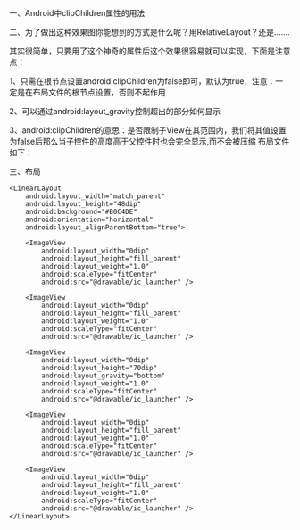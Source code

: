 一、Android中clipChildren属性的用法


二、为了做出这种效果图你能想到的方式是什么呢？用RelativeLayout？还是.......

其实很简单，只要用了这个神奇的属性后这个效果很容易就可以实现，下面是注意点：

1、只需在根节点设置android:clipChildren为false即可，默认为true，注意：一定是在布局文件的根节点设置，否则不起作用

2、可以通过android:layout_gravity控制超出的部分如何显示

3、android:clipChildren的意思：是否限制子View在其范围内，我们将其值设置为false后那么当子控件的高度高于父控件时也会完全显示,而不会被压缩 
布局文件如下：


三、布局

<RelativeLayout xmlns:android="http://schemas.android.com/apk/res/android"
    xmlns:tools="http://schemas.android.com/tools"
    android:layout_width="match_parent"
    android:layout_height="match_parent"
    android:clipChildren="false">

    <LinearLayout
        android:layout_width="match_parent"
        android:layout_height="48dip"
        android:background="#B0C4DE"
        android:orientation="horizontal" 
        android:layout_alignParentBottom="true">

        <ImageView
            android:layout_width="0dip"
            android:layout_height="fill_parent"
            android:layout_weight="1.0"
            android:scaleType="fitCenter"
            android:src="@drawable/ic_launcher" />

        <ImageView
            android:layout_width="0dip"
            android:layout_height="fill_parent"
            android:layout_weight="1.0"
            android:scaleType="fitCenter"
            android:src="@drawable/ic_launcher" />

        <ImageView
            android:layout_width="0dip"
            android:layout_height="70dip"
            android:layout_gravity="bottom"
            android:layout_weight="1.0"
            android:scaleType="fitCenter"
            android:src="@drawable/ic_launcher" />

        <ImageView
            android:layout_width="0dip"
            android:layout_height="fill_parent"
            android:layout_weight="1.0"
            android:scaleType="fitCenter"
            android:src="@drawable/ic_launcher" />

        <ImageView
            android:layout_width="0dip"
            android:layout_height="fill_parent"
            android:layout_weight="1.0"
            android:scaleType="fitCenter"
            android:src="@drawable/ic_launcher" />
    </LinearLayout>

</RelativeLayout>
